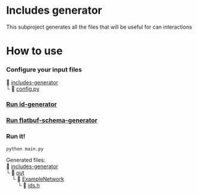 # Includes generator
This subproject generates all the files that will be useful for can interactions
# How to use
### Configure your input files
:open_file_folder: [includes-generator](includes-generator)\
 └ :page_with_curl: [config.py](config.py)
 
### [Run id-generator](../id-generator/README.md#how-to-use)
### [Run flatbuf-schema-generator](../flatbuf-schema-generator/README.md#how-to-use)
### Run it!


```console
python main.py
```
Generated files:\
:open_file_folder: [includes-generator](includes-generator)\
 └ :open_file_folder: [out](out)\
&nbsp;&nbsp;&nbsp;&nbsp;└ :open_file_folder: [ExampleNetwork](out/ExampleNetwork)\
&nbsp;&nbsp;&nbsp;&nbsp;&nbsp;&nbsp;&nbsp;&nbsp;└ :page_with_curl: [ids.h](out/ids.h)
  
